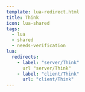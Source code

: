 ```yaml
---
template: lua-redirect.html
title: Think
icon: lua-shared
tags:
  - lua
  - shared
  - needs-verification
lua:
  redirects:
    - label: "server/Think"
      url "server/Think"
    - label: "client/Think"
      url: "client/Think"
---
```


